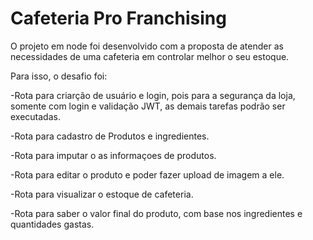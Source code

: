 # Cafeteria Pro Franchising

O projeto em node foi desenvolvido com a proposta de atender as necessidades de uma cafeteria em controlar melhor o seu estoque.

Para isso, o desafio foi:

-Rota para criarção de usuário e login, pois para a segurança da loja, somente com login e validação JWT, as demais tarefas
podrão ser executadas.

-Rota para cadastro de Produtos e ingredientes.

-Rota para imputar o as informaçoes de produtos.

-Rota para editar o produto e poder fazer upload de imagem a ele.

-Rota para visualizar o estoque de cafeteria.

-Rota para saber o valor final do produto, com base nos ingredientes e quantidades gastas.
